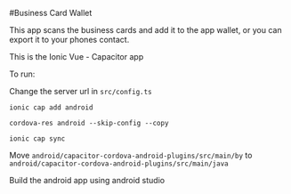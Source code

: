 #Business Card Wallet

This app scans the business cards and add it to the app wallet, or you can export it to your phones contact.

This is the Ionic Vue - Capacitor app

To run:

Change the server url in `src/config.ts`

```shell
ionic cap add android
```

```shell
cordova-res android --skip-config --copy
```

```shell
ionic cap sync
```

Move `android/capacitor-cordova-android-plugins/src/main/by` to `android/capacitor-cordova-android-plugins/src/main/java`

Build the android app using android studio
